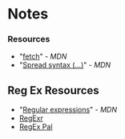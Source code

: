 # Notes

### Resources

- "[fetch](https://developer.mozilla.org/en-US/docs/Web/CSS/transform)" - _MDN_
- "[Spread syntax (...)](https://developer.mozilla.org/en-US/docs/Web/JavaScript/Reference/Operators/Spread_syntax)" - _MDN_
## Reg Ex Resources

- "[Regular expressions](https://developer.mozilla.org/en-US/docs/Web/JavaScript/Guide/Regular_Expressions#using_regular_expressions_in_javascript)" - _MDN_
- [RegExr](https://regexr.com/)
- [RegEx Pal](https://www.regexpal.com/)



